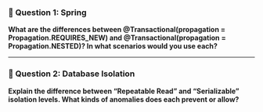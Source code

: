 ### **🧠 Question 1: Spring**

  

**What are the differences between @Transactional(propagation = Propagation.REQUIRES_NEW) and @Transactional(propagation = Propagation.NESTED)? In what scenarios would you use each?**

---

### **🧠 Question 2: Database Isolation**

  

**Explain the difference between “Repeatable Read” and “Serializable” isolation levels. What kinds of anomalies does each prevent or allow?**